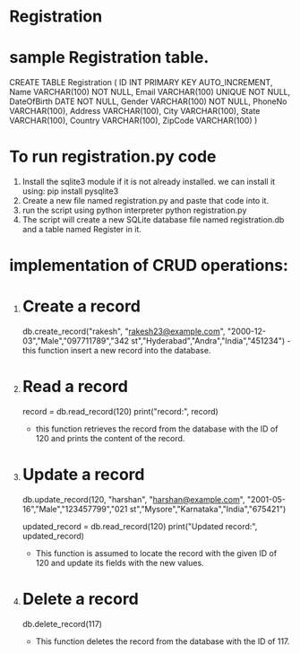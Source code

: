 # Registration

# sample Registration table.

CREATE TABLE Registration (
                              ID INT PRIMARY KEY AUTO_INCREMENT,
                              Name VARCHAR(100) NOT NULL,
                              Email VARCHAR(100) UNIQUE NOT NULL,
                              DateOfBirth DATE NOT NULL,
                              Gender VARCHAR(100) NOT NULL,
                              PhoneNo VARCHAR(100),
                              Address VARCHAR(100),
                              City VARCHAR(100),
                              State VARCHAR(100),
                              Country VARCHAR(100),
                              ZipCode VARCHAR(100)
                           )

#  To run registration.py code 

1. Install the sqlite3 module if it is not already installed. we can install it using:
   pip install pysqlite3
2. Create a new file named registration.py and paste that code into it.
3. run the script using python interpreter
   python registration.py
4. The script will create a new SQLite database file named registration.db and a table named Register in it.

#  implementation of CRUD operations:

1. # Create a record
      db.create_record("rakesh", "rakesh23@example.com", "2000-12-03","Male","097711789","342 st","Hyderabad","Andra","India","451234")
       - this function insert a new record into the database.
   
2. # Read a record
    record = db.read_record(120)
    print("record:", record)
    - this function retrieves the record from the database with the ID of 120 and prints the content of the record.
   
3. # Update a record
    db.update_record(120, "harshan", "harshan@example.com", "2001-05-16","Male","123457799","021 st","Mysore","Karnataka","India","675421")
    
    updated_record = db.read_record(120)
    print("Updated record:", updated_record)
    -  This function is assumed to locate the record with the given ID of 120 and update its fields with the new values.
   
4.  # Delete a record
    db.delete_record(117)
    - This function deletes the record from the database with the ID of 117.
